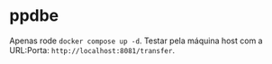 # ppdbe

Apenas rode `docker compose up -d`.
Testar pela máquina host com a URL:Porta: `http://localhost:8081/transfer`.
